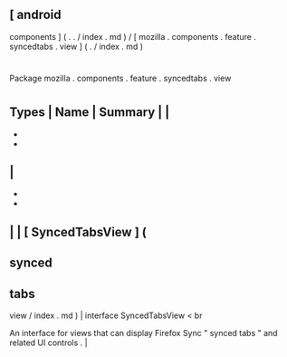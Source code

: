 [
android
-
components
]
(
.
.
/
index
.
md
)
/
[
mozilla
.
components
.
feature
.
syncedtabs
.
view
]
(
.
/
index
.
md
)
#
#
Package
mozilla
.
components
.
feature
.
syncedtabs
.
view
#
#
#
Types
|
Name
|
Summary
|
|
-
-
-
|
-
-
-
|
|
[
SyncedTabsView
]
(
-
synced
-
tabs
-
view
/
index
.
md
)
|
interface
SyncedTabsView
<
br
>
An
interface
for
views
that
can
display
Firefox
Sync
"
synced
tabs
"
and
related
UI
controls
.
|
